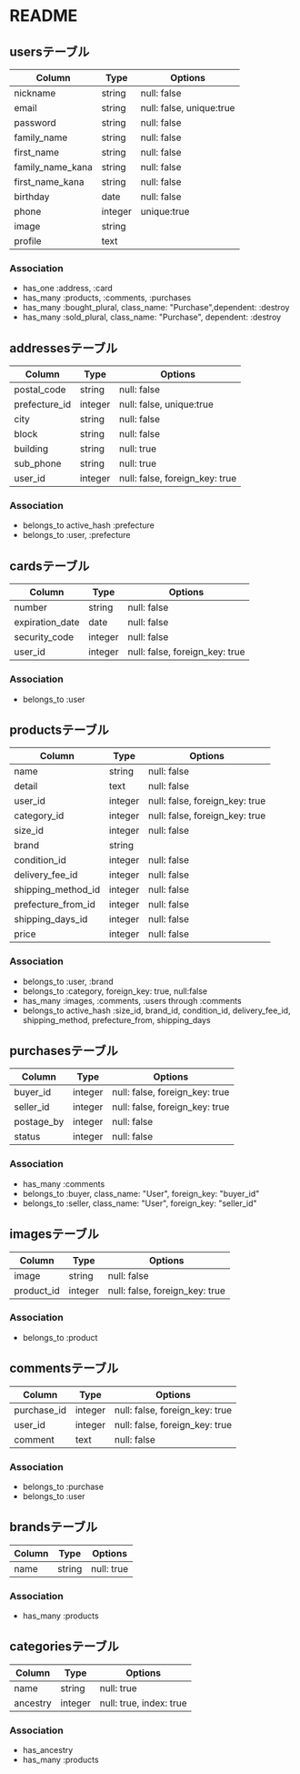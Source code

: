 # README

## usersテーブル

|Column|Type|Options|
|------|----|-------|
|nickname|string|null: false|
|email|string|null: false, unique:true|
|password|string|null: false|
|family_name|string|null: false|
|first_name|string|null: false|
|family_name_kana|string|null: false|
|first_name_kana|string|null: false|
|birthday|date|null: false|
|phone|integer|unique:true|
|image|string||
|profile|text||

### Association
- has_one :address, :card
- has_many :products, :comments, :purchases
- has_many :bought_plural, class_name: "Purchase",dependent: :destroy
- has_many :sold_plural, class_name: "Purchase", dependent: :destroy

## addressesテーブル

|Column|Type|Options|
|------|----|-------|
|postal_code|string|null: false|
|prefecture_id|integer|null: false, unique:true|
|city|string|null: false|
|block|string|null: false|
|building|string|null: true|
|sub_phone|string|null: true|
|user_id|integer|null: false, foreign_key: true|

### Association
- belongs_to active_hash :prefecture
- belongs_to :user, :prefecture

## cardsテーブル

|Column|Type|Options|
|------|----|-------|
|number|string|null: false|
|expiration_date|date|null: false|
|security_code|integer|null: false|
|user_id|integer|null: false, foreign_key: true|

### Association
- belongs_to :user

## productsテーブル

|Column|Type|Options|
|------|----|-------|
|name|string|null: false|
|detail|text|null: false|
|user_id|integer|null: false, foreign_key: true|
|category_id|integer|null: false, foreign_key: true|
|size_id|integer|null: false|
|brand|string|
|condition_id|integer|null: false|
|delivery_fee_id|integer|null: false|
|shipping_method_id|integer|null: false|
|prefecture_from_id|integer|null: false|
|shipping_days_id|integer|null: false|
|price|integer|null: false|

### Association
- belongs_to :user, :brand
- belongs_to :category, foreign_key: true, null:false 
- has_many :images, :comments, :users through :comments
- belongs_to active_hash :size_id, brand_id, condition_id, delivery_fee_id, shipping_method, prefecture_from, shipping_days

## purchasesテーブル

|Column|Type|Options|
|------|----|-------|
|buyer_id|integer|null: false, foreign_key: true|
|seller_id|integer|null: false, foreign_key: true|
|postage_by|integer|null: false|
|status|integer|null: false|

### Association
- has_many :comments
- belongs_to :buyer, class_name: "User", foreign_key: "buyer_id"
- belongs_to :seller, class_name: "User", foreign_key: "seller_id"

## imagesテーブル

|Column|Type|Options|
|------|----|-------|
|image|string|null: false|
|product_id|integer|null: false, foreign_key: true|

### Association
- belongs_to :product


## commentsテーブル

|Column|Type|Options|
|------|----|-------|
|purchase_id|integer|null: false, foreign_key: true|
|user_id|integer|null: false, foreign_key: true|
|comment|text|null: false|

### Association
- belongs_to :purchase
- belongs_to :user

## brandsテーブル

|Column|Type|Options|
|------|----|-------|
|name|string|null: true|

### Association
- has_many :products

## categoriesテーブル

|Column|Type|Options|
|------|----|-------|
|name|string|null: true|
|ancestry|integer|null: true, index: true|

### Association
- has_ancestry
- has_many :products